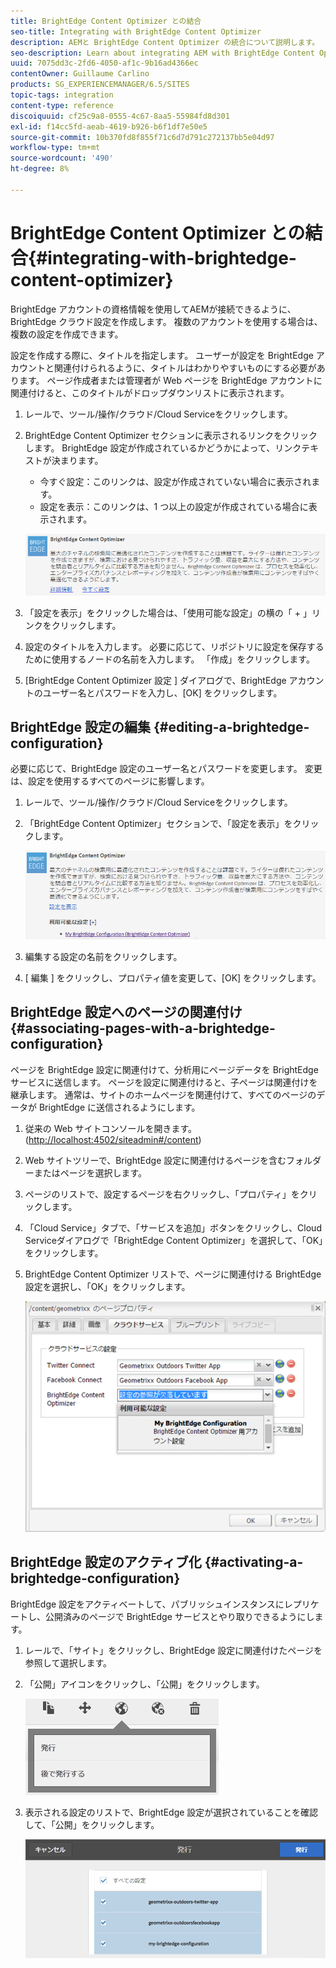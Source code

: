 ```yaml
---
title: BrightEdge Content Optimizer との結合
seo-title: Integrating with BrightEdge Content Optimizer
description: AEMと BrightEdge Content Optimizer の統合について説明します。
seo-description: Learn about integrating AEM with BrightEdge Content Optimizer.
uuid: 7075dd3c-2fd6-4050-af1c-9b16ad4366ec
contentOwner: Guillaume Carlino
products: SG_EXPERIENCEMANAGER/6.5/SITES
topic-tags: integration
content-type: reference
discoiquuid: cf25c9a8-0555-4c67-8aa5-55984fd8d301
exl-id: f14cc5fd-aeab-4619-b926-b6f1df7e50e5
source-git-commit: 10b370fd8f855f71c6d7d791c272137bb5e04d97
workflow-type: tm+mt
source-wordcount: '490'
ht-degree: 8%

---
```


# BrightEdge Content Optimizer との結合{#integrating-with-brightedge-content-optimizer}

BrightEdge アカウントの資格情報を使用してAEMが接続できるように、BrightEdge クラウド設定を作成します。 複数のアカウントを使用する場合は、複数の設定を作成できます。

設定を作成する際に、タイトルを指定します。 ユーザーが設定を BrightEdge アカウントと関連付けられるように、タイトルはわかりやすいものにする必要があります。 ページ作成者または管理者が Web ページを BrightEdge アカウントに関連付けると、このタイトルがドロップダウンリストに表示されます。

1. レールで、ツール/操作/クラウド/Cloud Serviceをクリックします。
1. BrightEdge Content Optimizer セクションに表示されるリンクをクリックします。 BrightEdge 設定が作成されているかどうかによって、リンクテキストが決まります。

   * 今すぐ設定：このリンクは、設定が作成されていない場合に表示されます。
   * 設定を表示：このリンクは、1 つ以上の設定が作成されている場合に表示されます。

   ![chlimage_1-4](assets/chlimage_1-4a.png)

1. 「設定を表示」をクリックした場合は、「使用可能な設定」の横の「 + 」リンクをクリックします。
1. 設定のタイトルを入力します。 必要に応じて、リポジトリに設定を保存するために使用するノードの名前を入力します。 「作成」をクリックします。
1. [BrightEdge Content Optimizer 設定 ] ダイアログで、BrightEdge アカウントのユーザー名とパスワードを入力し、[OK] をクリックします。

## BrightEdge 設定の編集 {#editing-a-brightedge-configuration}

必要に応じて、BrightEdge 設定のユーザー名とパスワードを変更します。 変更は、設定を使用するすべてのページに影響します。

1. レールで、ツール/操作/クラウド/Cloud Serviceをクリックします。
1. 「BrightEdge Content Optimizer」セクションで、「設定を表示」をクリックします。

   ![chlimage_1-5](assets/chlimage_1-5a.png)

1. 編集する設定の名前をクリックします。
1. [ 編集 ] をクリックし、プロパティ値を変更して、[OK] をクリックします。

## BrightEdge 設定へのページの関連付け {#associating-pages-with-a-brightedge-configuration}

ページを BrightEdge 設定に関連付けて、分析用にページデータを BrightEdge サービスに送信します。 ページを設定に関連付けると、子ページは関連付けを継承します。 通常は、サイトのホームページを関連付けて、すべてのページのデータが BrightEdge に送信されるようにします。

1. 従来の Web サイトコンソールを開きます。 ([http://localhost:4502/siteadmin#/content](http://localhost:4502/siteadmin#/content))
1. Web サイトツリーで、BrightEdge 設定に関連付けるページを含むフォルダーまたはページを選択します。
1. ページのリストで、設定するページを右クリックし、「プロパティ」をクリックします。
1. 「Cloud Service」タブで、「サービスを追加」ボタンをクリックし、Cloud Serviceダイアログで「BrightEdge Content Optimizer」を選択して、「OK」をクリックします。
1. BrightEdge Content Optimizer リストで、ページに関連付ける BrightEdge 設定を選択し、「OK」をクリックします。

   ![chlimage_1-6](assets/chlimage_1-6a.png)

## BrightEdge 設定のアクティブ化 {#activating-a-brightedge-configuration}

BrightEdge 設定をアクティベートして、パブリッシュインスタンスにレプリケートし、公開済みのページで BrightEdge サービスとやり取りできるようにします。

1. レールで、「サイト」をクリックし、BrightEdge 設定に関連付けたページを参照して選択します。
1. 「公開」アイコンをクリックし、「公開」をクリックします。

   ![chlimage_1-7](assets/chlimage_1-7a.png)

1. 表示される設定のリストで、BrightEdge 設定が選択されていることを確認して、「公開」をクリックします。

   ![chlimage_1-8](assets/chlimage_1-8a.png)
